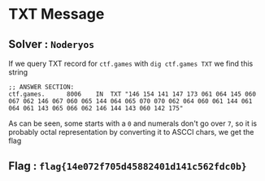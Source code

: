 # TXT Message

## Solver : `Noderyos`

If we query TXT record for `ctf.games` with `dig ctf.games TXT` we find this string
```
;; ANSWER SECTION:
ctf.games.		8006	IN	TXT	"146 154 141 147 173 061 064 145 060 067 062 146 067 060 065 144 064 065 070 070 062 064 060 061 144 061 064 061 143 065 066 062 146 144 143 060 142 175"
```

As can be seen, some starts with a `0` and numerals don't go over `7`, so it is probably octal representation
by converting it to ASCCI chars, we get the flag

## Flag : `flag{14e072f705d45882401d141c562fdc0b}`
